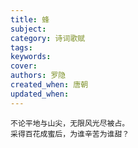 ```yaml
---
title: 蜂
subject: 
category: 诗词歌赋
tags: 
keywords: 
cover: 
authors: 罗隐
created_when: 唐朝
updated_when: 
---
```


```
不论平地与山尖，无限风光尽被占。
采得百花成蜜后，为谁辛苦为谁甜？
```
